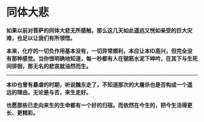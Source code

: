 同体大悲
====



**如果以前对菩萨的同体大悲无所感触，那么这几天如此遥远又恍如亲受的巨大灾难，也足以让我们有所领悟。**

**本来，化疗的一切负作用基本没有，一切异常顺利，本应让本ID高兴，但完全没有那种感觉。当你很明确地知道，每一秒都有人在钢筋水泥下呻吟，在其下与生死间徘徊，那无名的悲哀就油然而生。**

** **

**本ID也曾有暴虐的时期，听说魏东走了，不知道那次的大屠杀也是否构成一个遥远的理由。无论是与否，来生走好。**

**也愿那些已走向来生的生命都有一个好的归宿。而依然在今生的，把今生活得更长、更精彩。**
